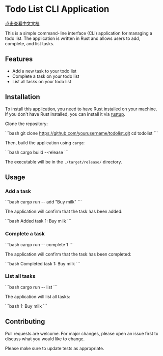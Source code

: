 # Todo List CLI Application

[点击查看中文文档](README_zh.md)

This is a simple command-line interface (CLI) application for managing a todo list. The application is written in Rust and allows users to add, complete, and list tasks.

## Features

- Add a new task to your todo list
- Complete a task on your todo list
- List all tasks on your todo list

## Installation

To install this application, you need to have Rust installed on your machine. If you don't have Rust installed, you can install it via [rustup](https://rustup.rs/).

Clone the repository:

\```bash
git clone https://github.com/yourusername/todolist.git
cd todolist
\```

Then, build the application using `cargo`:

\```bash
cargo build --release
\```

The executable will be in the `./target/release/` directory.

## Usage

### Add a task

\```bash
cargo run -- add "Buy milk"
\```

The application will confirm that the task has been added:

\```bash
Added task 1: Buy milk
\```

### Complete a task

\```bash
cargo run -- complete 1
\```

The application will confirm that the task has been completed:

\```bash
Completed task 1: Buy milk
\```

### List all tasks

\```bash
cargo run -- list
\```

The application will list all tasks:

\```bash
1: Buy milk
\```

## Contributing

Pull requests are welcome. For major changes, please open an issue first to discuss what you would like to change.

Please make sure to update tests as appropriate.